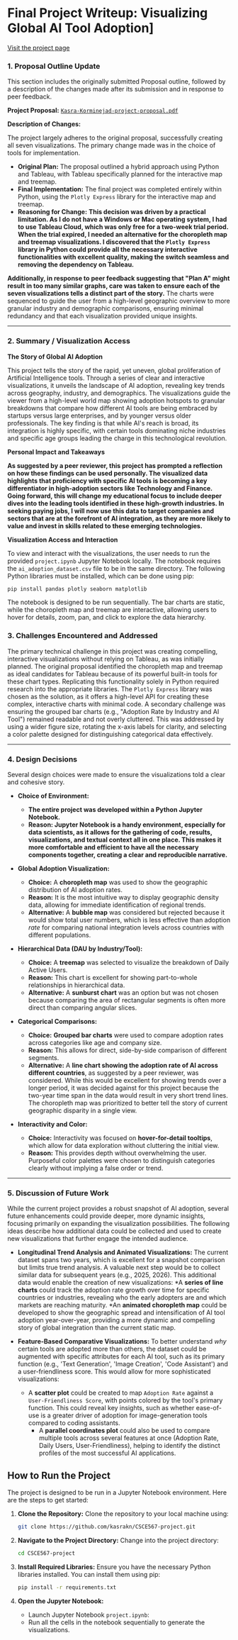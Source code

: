 # Final Project Writeup: Visualizing Global AI Tool Adoption]

[Visit the project page](https://kasrakn.github.io/CSCE567-project/)

### **1. Proposal Outline Update**

This section includes the originally submitted Proposal outline, followed by a description of the changes made after its submission and in response to peer feedback.

**Project Proposal:** [`Kasra-Korminejad-project-proposal.pdf`](Kasra-Korminejad-project-proposal.pdf)

**Description of Changes:**

The project largely adheres to the original proposal, successfully creating all seven visualizations. The primary change made was in the choice of tools for implementation.

* **Original Plan:** The proposal outlined a hybrid approach using Python and Tableau, with Tableau specifically planned for the interactive map and treemap.
* **Final Implementation:** The final project was completed entirely within Python, using the `Plotly Express` library for the interactive map and treemap.
* **Reasoning for Change:** **This decision was driven by a practical limitation. As I do not have a Windows or Mac operating system, I had to use Tableau Cloud, which was only free for a two-week trial period. When the trial expired, I needed an alternative for the choropleth map and treemap visualizations. I discovered that the `Plotly Express` library in Python could provide all the necessary interactive functionalities with excellent quality, making the switch seamless and removing the dependency on Tableau.**

**Additionally, in response to peer feedback suggesting that "Plan A" might result in too many similar graphs, care was taken to ensure each of the seven visualizations tells a distinct part of the story.** The charts were sequenced to guide the user from a high-level geographic overview to more granular industry and demographic comparisons, ensuring minimal redundancy and that each visualization provided unique insights.

***

### **2. Summary / Visualization Access**

**The Story of Global AI Adoption**

This project tells the story of the rapid, yet uneven, global proliferation of Artificial Intelligence tools. Through a series of clear and interactive visualizations, it unveils the landscape of AI adoption, revealing key trends across geography, industry, and demographics. The visualizations guide the viewer from a high-level world map showing adoption hotspots to granular breakdowns that compare how different AI tools are being embraced by startups versus large enterprises, and by younger versus older professionals. The key finding is that while AI's reach is broad, its integration is highly specific, with certain tools dominating niche industries and specific age groups leading the charge in this technological revolution.

**Personal Impact and Takeaways**

**As suggested by a peer reviewer, this project has prompted a reflection on how these findings can be used personally. The visualized data highlights that proficiency with specific AI tools is becoming a key differentiator in high-adoption sectors like Technology and Finance. Going forward, this will change my educational focus to include deeper dives into the leading tools identified in these high-growth industries. In seeking paying jobs, I will now use this data to target companies and sectors that are at the forefront of AI integration, as they are more likely to value and invest in skills related to these emerging technologies.**

**Visualization Access and Interaction**

To view and interact with the visualizations, the user needs to run the provided `project.ipynb` Jupyter Notebook locally. The notebook requires the `ai_adoption_dataset.csv` file to be in the same directory. The following Python libraries must be installed, which can be done using pip:

```bash
pip install pandas plotly seaborn matplotlib
```

The notebook is designed to be run sequentially. The bar charts are static, while the choropleth map and treemap are interactive, allowing users to hover for details, zoom, pan, and click to explore the data hierarchy.

### **3. Challenges Encountered and Addressed**

The primary technical challenge in this project was creating compelling, interactive visualizations without relying on Tableau, as was initially planned. The original proposal identified the choropleth map and treemap as ideal candidates for Tableau because of its powerful built-in tools for these chart types. Replicating this functionality solely in Python required research into the appropriate libraries. The `Plotly Express` library was chosen as the solution, as it offers a high-level API for creating these complex, interactive charts with minimal code. A secondary challenge was ensuring the grouped bar charts (e.g., "Adoption Rate by Industry and AI Tool") remained readable and not overly cluttered. This was addressed by using a wider figure size, rotating the x-axis labels for clarity, and selecting a color palette designed for distinguishing categorical data effectively.

***

### **4. Design Decisions**

Several design choices were made to ensure the visualizations told a clear and cohesive story.

* **Choice of Environment:**
    * **The entire project was developed within a Python Jupyter Notebook.**
    * **Reason: Jupyter Notebook is a handy environment, especially for data scientists, as it allows for the gathering of code, results, visualizations, and textual context all in one place. This makes it more comfortable and efficient to have all the necessary components together, creating a clear and reproducible narrative.**

* **Global Adoption Visualization:**
    * **Choice:** A **choropleth map** was used to show the geographic distribution of AI adoption rates.
    * **Reason:** It is the most intuitive way to display geographic density data, allowing for immediate identification of regional trends.
    * **Alternative:** A **bubble map** was considered but rejected because it would show total user numbers, which is less effective than adoption *rate* for comparing national integration levels across countries with different populations.

* **Hierarchical Data (DAU by Industry/Tool):**
    * **Choice:** A **treemap** was selected to visualize the breakdown of Daily Active Users.
    * **Reason:** This chart is excellent for showing part-to-whole relationships in hierarchical data.
    * **Alternative:** A **sunburst chart** was an option but was not chosen because comparing the area of rectangular segments is often more direct than comparing angular slices.

* **Categorical Comparisons:**
    * **Choice:** **Grouped bar charts** were used to compare adoption rates across categories like age and company size.
    * **Reason:** This allows for direct, side-by-side comparison of different segments.
    * **Alternative:** A **line chart showing the adoption rate of AI across different countries**, as suggested by a peer reviewer, was considered. While this would be excellent for showing trends over a longer period, it was decided against for this project because the two-year time span in the data would result in very short trend lines. The choropleth map was prioritized to better tell the story of current geographic disparity in a single view.

* **Interactivity and Color:**
    * **Choice:** Interactivity was focused on **hover-for-detail tooltips**, which allow for data exploration without cluttering the initial view.
    * **Reason:** This provides depth without overwhelming the user. Purposeful color palettes were chosen to distinguish categories clearly without implying a false order or trend.

***

### **5. Discussion of Future Work**

While the current project provides a robust snapshot of AI adoption, several future enhancements could provide deeper, more dynamic insights, focusing primarily on expanding the visualization possibilities. The following ideas describe how additional data could be collected and used to create new visualizations that further engage the intended audience.

* **Longitudinal Trend Analysis and Animated Visualizations:** The current dataset spans two years, which is excellent for a snapshot comparison but limits true trend analysis. A valuable next step would be to collect similar data for subsequent years (e.g., 2025, 2026). This additional data would enable the creation of new visualizations:
    *A **series of line charts** could track the adoption rate growth over time for specific countries or industries, revealing who the early adopters are and which markets are reaching maturity.
    *An **animated choropleth map** could be developed to show the geographic spread and intensification of AI tool adoption year-over-year, providing a more dynamic and compelling story of global integration than the current static map.

* **Feature-Based Comparative Visualizations:** To better understand *why* certain tools are adopted more than others, the dataset could be augmented with specific attributes for each AI tool, such as its primary function (e.g., 'Text Generation', 'Image Creation', 'Code Assistant') and a user-friendliness score. This would allow for more sophisticated visualizations:
  * A **scatter plot** could be created to map `Adoption Rate` against a `User-Friendliness Score`, with points colored by the tool's primary function. This could reveal key insights, such as whether ease-of-use is a greater driver of adoption for image-generation tools compared to coding assistants. 
    * A **parallel coordinates plot** could also be used to compare multiple tools across several features at once (Adoption Rate, Daily Users, User-Friendliness), helping to identify the distinct profiles of the most successful AI applications.


## How to Run the Project
The project is designed to be run in a Jupyter Notebook environment. Here are the steps to get started:

1. **Clone the Repository:**
   Clone the repository to your local machine using:
   ```bash
   git clone https://github.com/kasrakn/CSCE567-project.git
   ```

2. **Navigate to the Project Directory:**
   Change into the project directory:
   ```bash
   cd CSCE567-project
   ```

3. **Install Required Libraries:**
   Ensure you have the necessary Python libraries installed. You can install them using pip:
   ```bash
   pip install -r requirements.txt
   ```

4. **Open the Jupyter Notebook:**
   - Launch Jupyter Notebook `project.ipynb`:
   - Run all the cells in the notebook sequentially to generate the visualizations.